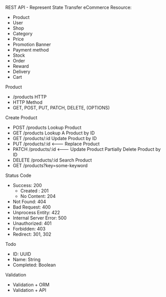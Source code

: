 REST API - Represent State Transfer 
eCommerce
Resource: 
- Product
- User
- Shop
- Category
- Price
- Promotion Banner
- Payment method
- Stock
- Order
- Reward
- Delivery
- Cart

Product
   -  /products
HTTP
- HTTP Method
- GET, POST, PUT, PATCH, DELETE, (OPTIONS)

Create Product
- POST /products
Lookup Product
- GET /products
Lookup A Product by ID
- GET /products/:id
Update Product by ID
- PUT /products/:id  <--- Replace Product
- PATCH /products/:id <--- Update Product Partially
Delete Product by ID
- DELETE /products/:id
Search Product
- GET /products?key=some-keyword

Status Code
- Success: 200
    - Created : 201
    - No Content: 204
- Not Found: 404
- Bad Request: 400
- Unprocess Entity: 422
- Internal Server Error: 500
- Unauthorized: 401
- Forbidden: 403
- Redirect: 301, 302


Todo
- ID: UUID
- Name: String
- Completed: Boolean


Validation
- Validation + ORM
- Validation + API